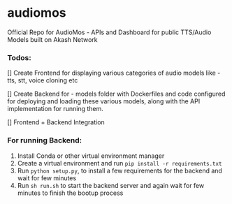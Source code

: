 # audiomos
Official Repo for AudioMos - APIs and Dashboard for public TTS/Audio Models built on Akash Network

### Todos:
[] Create Frontend for displaying various categories of audio models like - tts, stt, voice cloning etc

[] Create Backend for - models folder with Dockerfiles and code configured for deploying and loading these various models, along with the API implementation for running them.

[] Frontend + Backend Integration


### For running Backend:
1. Install Conda or other virtual environment manager
2. Create a virtual environment and run `pip install -r requirements.txt`
3. Run `python setup.py`, to install a few requirements for the backend and wait for few minutes
4. Run `sh run.sh` to start the backend server and again wait for few minutes to finish the bootup process